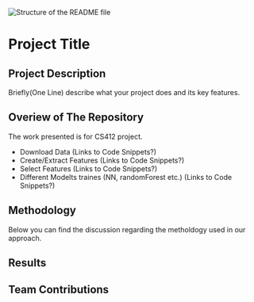![Structure of the README file](image.png)

# Project Title


## Project Description

Briefly(One Line) describe what your project does and its key features.

## Overiew of The Repository

The work presented is for CS412 project. 


* Download Data (Links to Code Snippets?)
* Create/Extract Features (Links to Code Snippets?)
* Select Features (Links to Code Snippets?)
* Different Modelts traines (NN, randomForest etc.) (Links to Code Snippets?)


## Methodology 

Below you can find the discussion regarding the metholdogy used in our approach. 


## Results


## Team Contributions 
